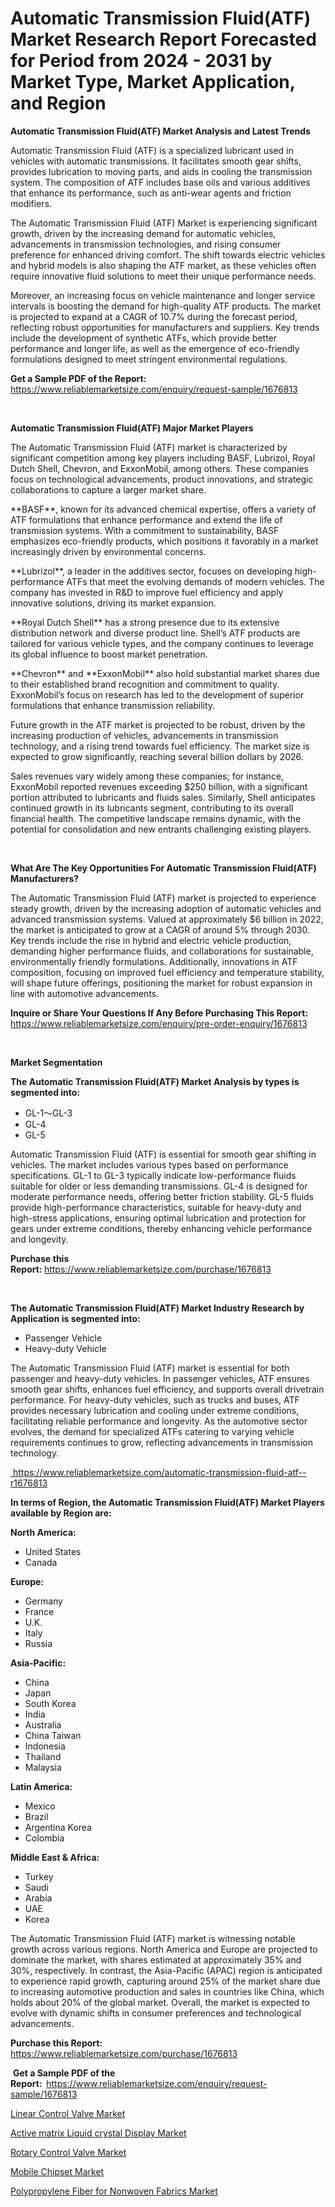 <p><h1>Automatic Transmission Fluid(ATF) Market Research Report Forecasted for Period from 2024 -  2031 by Market Type, Market Application, and Region</h1></p><p><strong>Automatic Transmission Fluid(ATF) Market Analysis and Latest Trends</strong></p>
<p><p>Automatic Transmission Fluid (ATF) is a specialized lubricant used in vehicles with automatic transmissions. It facilitates smooth gear shifts, provides lubrication to moving parts, and aids in cooling the transmission system. The composition of ATF includes base oils and various additives that enhance its performance, such as anti-wear agents and friction modifiers.</p><p>The Automatic Transmission Fluid (ATF) Market is experiencing significant growth, driven by the increasing demand for automatic vehicles, advancements in transmission technologies, and rising consumer preference for enhanced driving comfort. The shift towards electric vehicles and hybrid models is also shaping the ATF market, as these vehicles often require innovative fluid solutions to meet their unique performance needs. </p><p>Moreover, an increasing focus on vehicle maintenance and longer service intervals is boosting the demand for high-quality ATF products. The market is projected to expand at a CAGR of 10.7% during the forecast period, reflecting robust opportunities for manufacturers and suppliers. Key trends include the development of synthetic ATFs, which provide better performance and longer life, as well as the emergence of eco-friendly formulations designed to meet stringent environmental regulations.</p></p>
<p><strong>Get a Sample PDF of the Report:&nbsp;</strong> <a href="https://www.reliablemarketsize.com/enquiry/request-sample/1676813?utm_campaign=1293&utm_medium=2&utm_source=Github&utm_content=ia&utm_term=30092024&utm_id=automatic-transmission-fluidatf">https://www.reliablemarketsize.com/enquiry/request-sample/1676813</a></p>
<p>&nbsp;</p>
<p><strong>Automatic Transmission Fluid(ATF) Major Market Players</strong></p>
<p><p>The Automatic Transmission Fluid (ATF) market is characterized by significant competition among key players including BASF, Lubrizol, Royal Dutch Shell, Chevron, and ExxonMobil, among others. These companies focus on technological advancements, product innovations, and strategic collaborations to capture a larger market share.</p><p>**BASF**, known for its advanced chemical expertise, offers a variety of ATF formulations that enhance performance and extend the life of transmission systems. With a commitment to sustainability, BASF emphasizes eco-friendly products, which positions it favorably in a market increasingly driven by environmental concerns.</p><p>**Lubrizol**, a leader in the additives sector, focuses on developing high-performance ATFs that meet the evolving demands of modern vehicles. The company has invested in R&D to improve fuel efficiency and apply innovative solutions, driving its market expansion. </p><p>**Royal Dutch Shell** has a strong presence due to its extensive distribution network and diverse product line. Shell’s ATF products are tailored for various vehicle types, and the company continues to leverage its global influence to boost market penetration.</p><p>**Chevron** and **ExxonMobil** also hold substantial market shares due to their established brand recognition and commitment to quality. ExxonMobil’s focus on research has led to the development of superior formulations that enhance transmission reliability.</p><p>Future growth in the ATF market is projected to be robust, driven by the increasing production of vehicles, advancements in transmission technology, and a rising trend towards fuel efficiency. The market size is expected to grow significantly, reaching several billion dollars by 2026.</p><p>Sales revenues vary widely among these companies; for instance, ExxonMobil reported revenues exceeding $250 billion, with a significant portion attributed to lubricants and fluids sales. Similarly, Shell anticipates continued growth in its lubricants segment, contributing to its overall financial health. The competitive landscape remains dynamic, with the potential for consolidation and new entrants challenging existing players.</p></p>
<p>&nbsp;</p>
<p><strong>What Are The Key Opportunities For Automatic Transmission Fluid(ATF) Manufacturers?</strong></p>
<p><p>The Automatic Transmission Fluid (ATF) market is projected to experience steady growth, driven by the increasing adoption of automatic vehicles and advanced transmission systems. Valued at approximately $6 billion in 2022, the market is anticipated to grow at a CAGR of around 5% through 2030. Key trends include the rise in hybrid and electric vehicle production, demanding higher performance fluids, and collaborations for sustainable, environmentally friendly formulations. Additionally, innovations in ATF composition, focusing on improved fuel efficiency and temperature stability, will shape future offerings, positioning the market for robust expansion in line with automotive advancements.</p></p>
<p><strong>Inquire or Share Your Questions If Any Before Purchasing This Report:</strong> <a href="https://www.reliablemarketsize.com/enquiry/pre-order-enquiry/1676813?utm_campaign=1293&utm_medium=2&utm_source=Github&utm_content=ia&utm_term=30092024&utm_id=automatic-transmission-fluidatf">https://www.reliablemarketsize.com/enquiry/pre-order-enquiry/1676813</a></p>
<p>&nbsp;</p>
<p><strong>Market Segmentation</strong></p>
<p><strong>The Automatic Transmission Fluid(ATF) Market Analysis by types is segmented into:</strong></p>
<p><ul><li>GL-1～GL-3</li><li>GL-4</li><li>GL-5</li></ul></p>
<p><p>Automatic Transmission Fluid (ATF) is essential for smooth gear shifting in vehicles. The market includes various types based on performance specifications. GL-1 to GL-3 typically indicate low-performance fluids suitable for older or less demanding transmissions. GL-4 is designed for moderate performance needs, offering better friction stability. GL-5 fluids provide high-performance characteristics, suitable for heavy-duty and high-stress applications, ensuring optimal lubrication and protection for gears under extreme conditions, thereby enhancing vehicle performance and longevity.</p></p>
<p><strong>Purchase this Report:&nbsp;</strong><a href="https://www.reliablemarketsize.com/purchase/1676813?utm_campaign=1293&utm_medium=2&utm_source=Github&utm_content=ia&utm_term=30092024&utm_id=automatic-transmission-fluidatf">https://www.reliablemarketsize.com/purchase/1676813</a></p>
<p>&nbsp;</p>
<p><strong>The Automatic Transmission Fluid(ATF) Market Industry Research by Application is segmented into:</strong></p>
<p><ul><li>Passenger Vehicle</li><li>Heavy-duty Vehicle</li></ul></p>
<p><p>The Automatic Transmission Fluid (ATF) market is essential for both passenger and heavy-duty vehicles. In passenger vehicles, ATF ensures smooth gear shifts, enhances fuel efficiency, and supports overall drivetrain performance. For heavy-duty vehicles, such as trucks and buses, ATF provides necessary lubrication and cooling under extreme conditions, facilitating reliable performance and longevity. As the automotive sector evolves, the demand for specialized ATFs catering to varying vehicle requirements continues to grow, reflecting advancements in transmission technology.</p></p>
<p><a href="https://www.reliablemarketsize.com/automatic-transmission-fluid-atf--r1676813?utm_campaign=1293&utm_medium=2&utm_source=Github&utm_content=ia&utm_term=30092024&utm_id=automatic-transmission-fluidatf">&nbsp;https://www.reliablemarketsize.com/automatic-transmission-fluid-atf--r1676813</a></p>
<p><strong>In terms of Region, the Automatic Transmission Fluid(ATF) Market Players available by Region are:</strong></p>
<p>
    <p> <strong> North America: </strong>
        <ul>
            <li>United States</li>
            <li>Canada</li>
        </ul>
        </p> 
    <p> <strong> Europe: </strong>
        <ul>
            <li>Germany</li>
            <li>France</li>
            <li>U.K.</li>
            <li>Italy</li>
            <li>Russia</li>
        </ul>
        </p> 
    <p> <strong> Asia-Pacific: </strong>
        <ul>
            <li>China</li>
            <li>Japan</li>
            <li>South Korea</li>
            <li>India</li>
            <li>Australia</li>
            <li>China Taiwan</li>
            <li>Indonesia</li>
            <li>Thailand</li>
            <li>Malaysia</li>
        </ul>
        </p> 
    <p> <strong> Latin America: </strong>
        <ul>
            <li>Mexico</li>
            <li>Brazil</li>
            <li>Argentina Korea</li>
            <li>Colombia</li>
        </ul>
        </p> 
    <p> <strong> Middle East & Africa: </strong>
        <ul>
            <li>Turkey</li>
            <li>Saudi</li>
            <li>Arabia</li>
            <li>UAE</li>
            <li>Korea</li>
        </ul>
    </p>
    </p>
<p><p>The Automatic Transmission Fluid (ATF) market is witnessing notable growth across various regions. North America and Europe are projected to dominate the market, with shares estimated at approximately 35% and 30%, respectively. In contrast, the Asia-Pacific (APAC) region is anticipated to experience rapid growth, capturing around 25% of the market share due to increasing automotive production and sales in countries like China, which holds about 20% of the global market. Overall, the market is expected to evolve with dynamic shifts in consumer preferences and technological advancements.</p></p>
<p><strong>Purchase this Report: </strong><a href="https://www.reliablemarketsize.com/purchase/1676813?utm_campaign=1293&utm_medium=2&utm_source=Github&utm_content=ia&utm_term=30092024&utm_id=automatic-transmission-fluidatf">https://www.reliablemarketsize.com/purchase/1676813</a></p>
<p>&nbsp;<strong>Get a Sample PDF of the Report:&nbsp;&nbsp;</strong><a href="https://www.reliablemarketsize.com/enquiry/request-sample/1676813?utm_campaign=1293&utm_medium=2&utm_source=Github&utm_content=ia&utm_term=30092024&utm_id=automatic-transmission-fluidatf">https://www.reliablemarketsize.com/enquiry/request-sample/1676813</a></p>
<p><strong></strong></p>
<p><p><a href="https://www.linkedin.com/pulse/linear-control-valve-industry-forecast-market-shifts-strategic-yw2re?utm_campaign=1293&utm_medium=2&utm_source=Github&utm_content=ia&utm_term=30092024&utm_id=automatic-transmission-fluidatf">Linear Control Valve Market</a></p><p><a href="https://issuu.com/reportprime-2/docs/active-matrix-liquid-crystal-displa_31dab2348d6491?utm_campaign=1293&utm_medium=2&utm_source=Github&utm_content=ia&utm_term=30092024&utm_id=automatic-transmission-fluidatf">Active matrix Liquid crystal Display Market</a></p><p><a href="https://www.linkedin.com/pulse/global-rotary-control-valve-market-size-share-analysis-product-idwwe?utm_campaign=1293&utm_medium=2&utm_source=Github&utm_content=ia&utm_term=30092024&utm_id=automatic-transmission-fluidatf">Rotary Control Valve Market</a></p><p><a href="https://issuu.com/reportprime-2/docs/mobile-chipset-market-size-2030.ppt_cadca12de31d4d?utm_campaign=1293&utm_medium=2&utm_source=Github&utm_content=ia&utm_term=30092024&utm_id=automatic-transmission-fluidatf">Mobile Chipset Market</a></p><p><a href="https://github.com/PeterParrish5/Market-Research-Report-List-6/blob/main/polypropylene-fiber-for-nonwoven-fabrics-market.md?utm_campaign=1293&utm_medium=2&utm_source=Github&utm_content=ia&utm_term=30092024&utm_id=automatic-transmission-fluidatf">Polypropylene Fiber for Nonwoven Fabrics Market</a></p></p>